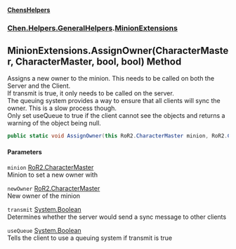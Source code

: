 #### [ChensHelpers](index 'index')
### [Chen.Helpers.GeneralHelpers](Chen_Helpers_GeneralHelpers 'Chen.Helpers.GeneralHelpers').[MinionExtensions](Chen_Helpers_GeneralHelpers_MinionExtensions 'Chen.Helpers.GeneralHelpers.MinionExtensions')
## MinionExtensions.AssignOwner(CharacterMaster, CharacterMaster, bool, bool) Method
Assigns a new owner to the minion. This needs to be called on both the Server and the Client.  
If transmit is true, it only needs to be called on the server.  
The queuing system provides a way to ensure that all clients will sync the owner. This is a slow process though.  
Only set useQueue to true if the client cannot see the objects and returns a warning of the object being null.  
```csharp
public static void AssignOwner(this RoR2.CharacterMaster minion, RoR2.CharacterMaster newOwner, bool transmit=false, bool useQueue=false);
```
#### Parameters
<a name='Chen_Helpers_GeneralHelpers_MinionExtensions_AssignOwner(RoR2_CharacterMaster_RoR2_CharacterMaster_bool_bool)_minion'></a>
`minion` [RoR2.CharacterMaster](https://docs.microsoft.com/en-us/dotnet/api/RoR2.CharacterMaster 'RoR2.CharacterMaster')  
Minion to set a new owner with
  
<a name='Chen_Helpers_GeneralHelpers_MinionExtensions_AssignOwner(RoR2_CharacterMaster_RoR2_CharacterMaster_bool_bool)_newOwner'></a>
`newOwner` [RoR2.CharacterMaster](https://docs.microsoft.com/en-us/dotnet/api/RoR2.CharacterMaster 'RoR2.CharacterMaster')  
New owner of the minion
  
<a name='Chen_Helpers_GeneralHelpers_MinionExtensions_AssignOwner(RoR2_CharacterMaster_RoR2_CharacterMaster_bool_bool)_transmit'></a>
`transmit` [System.Boolean](https://docs.microsoft.com/en-us/dotnet/api/System.Boolean 'System.Boolean')  
Determines whether the server would send a sync message to other clients
  
<a name='Chen_Helpers_GeneralHelpers_MinionExtensions_AssignOwner(RoR2_CharacterMaster_RoR2_CharacterMaster_bool_bool)_useQueue'></a>
`useQueue` [System.Boolean](https://docs.microsoft.com/en-us/dotnet/api/System.Boolean 'System.Boolean')  
Tells the client to use a queuing system if transmit is true
  
